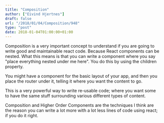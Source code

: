 ```yaml
---
title: "Composition"
author: ["Eivind Hjertnes"]
draft: false
url: "/2018/01/04/Composition/948"
type: "post"
date: 2018-01-04T01:00:00+01:00
---
```


Composition is a very important concept to understand if you are going
to write good and maintainable react code. Because React components can
be nested. What this means is that you can write a component where you
say "place everything nested under me here". You do this by using the
children property.

You might have a component for the basic layout of your app, and then
you place the router under it, telling it where you want the content to
go.

This is a very powerful way to write re-usable code; where you want some
to have the same stuff surrounding various different types of content.

Composition and Higher Order Components are the techniques I think are
the reason you can write a lot more with a lot less lines of code using
react; if you do it right.
